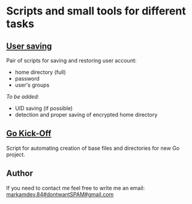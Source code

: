# Scripts and small tools for different tasks

## [User saving](./user-saving)

Pair of scripts for saving and restoring user account:

* home directory (full)
* password
* user's groups

*To be added*:

* UID saving (if possible)
* detection and proper saving of encrypted home directory

## [Go Kick-Off](go-kick-off)

Script for automating creation of base files and directories for new Go project.

## Author

If you need to contact me feel free to write me an email:
[markamdev.84#dontwantSPAM#gmail.com](maitlo:)
